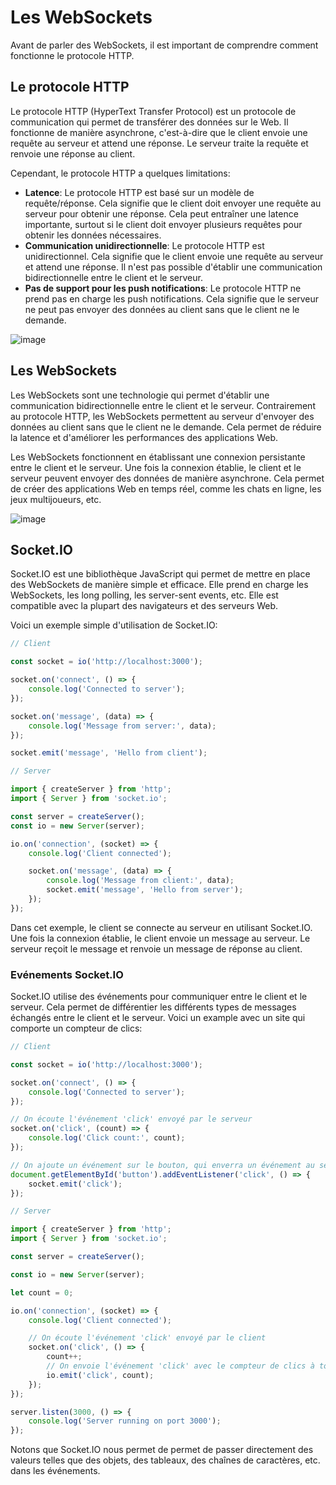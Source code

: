 # Les WebSockets

Avant de parler des WebSockets, il est important de comprendre comment fonctionne le protocole HTTP.

## Le protocole HTTP

Le protocole HTTP (HyperText Transfer Protocol) est un protocole de communication qui permet de transférer des données sur le Web. Il fonctionne de manière asynchrone, c'est-à-dire que le client envoie une requête au serveur et attend une réponse. Le serveur traite la requête et renvoie une réponse au client.

Cependant, le protocole HTTP a quelques limitations:

- **Latence**: Le protocole HTTP est basé sur un modèle de requête/réponse. Cela signifie que le client doit envoyer une requête au serveur pour obtenir une réponse. Cela peut entraîner une latence importante, surtout si le client doit envoyer plusieurs requêtes pour obtenir les données nécessaires.
- **Communication unidirectionnelle**: Le protocole HTTP est unidirectionnel. Cela signifie que le client envoie une requête au serveur et attend une réponse. Il n'est pas possible d'établir une communication bidirectionnelle entre le client et le serveur.
- **Pas de support pour les push notifications**: Le protocole HTTP ne prend pas en charge les push notifications. Cela signifie que le serveur ne peut pas envoyer des données au client sans que le client ne le demande.

![image](https://github.com/user-attachments/assets/72264368-7823-475d-a11a-36bb58fad32c)

## Les WebSockets

Les WebSockets sont une technologie qui permet d'établir une communication bidirectionnelle entre le client et le serveur. Contrairement au protocole HTTP, les WebSockets permettent au serveur d'envoyer des données au client sans que le client ne le demande. Cela permet de réduire la latence et d'améliorer les performances des applications Web.

Les WebSockets fonctionnent en établissant une connexion persistante entre le client et le serveur. Une fois la connexion établie, le client et le serveur peuvent envoyer des données de manière asynchrone. Cela permet de créer des applications Web en temps réel, comme les chats en ligne, les jeux multijoueurs, etc.

![image](https://github.com/user-attachments/assets/22f532c4-1529-41ee-b670-77a11d468e2a)

## Socket.IO

Socket.IO est une bibliothèque JavaScript qui permet de mettre en place des WebSockets de manière simple et efficace. Elle prend en charge les WebSockets, les long polling, les server-sent events, etc. Elle est compatible avec la plupart des navigateurs et des serveurs Web.

Voici un exemple simple d'utilisation de Socket.IO:

```javascript
// Client

const socket = io('http://localhost:3000');

socket.on('connect', () => {
	console.log('Connected to server');
});

socket.on('message', (data) => {
	console.log('Message from server:', data);
});

socket.emit('message', 'Hello from client');
```

```javascript
// Server

import { createServer } from 'http';
import { Server } from 'socket.io';

const server = createServer();
const io = new Server(server);

io.on('connection', (socket) => {
	console.log('Client connected');

	socket.on('message', (data) => {
		console.log('Message from client:', data);
		socket.emit('message', 'Hello from server');
	});
});
```

Dans cet exemple, le client se connecte au serveur en utilisant Socket.IO. Une fois la connexion établie, le client envoie un message au serveur. Le serveur reçoit le message et renvoie un message de réponse au client.


### Evénements Socket.IO

Socket.IO utilise des événements pour communiquer entre le client et le serveur. Cela permet de différentier les différents types de messages échangés entre le client et le serveur. Voici un example avec un site qui comporte un compteur de clics:

```javascript
// Client

const socket = io('http://localhost:3000');

socket.on('connect', () => {
	console.log('Connected to server');
});

// On écoute l'événement 'click' envoyé par le serveur
socket.on('click', (count) => {
	console.log('Click count:', count);
});

// On ajoute un événement sur le bouton, qui enverra un événement au serveur
document.getElementById('button').addEventListener('click', () => {
	socket.emit('click');
});
```

```javascript
// Server

import { createServer } from 'http';
import { Server } from 'socket.io';

const server = createServer();

const io = new Server(server);

let count = 0;

io.on('connection', (socket) => {
	console.log('Client connected');

	// On écoute l'événement 'click' envoyé par le client
	socket.on('click', () => {
		count++;
		// On envoie l'événement 'click' avec le compteur de clics à tous les clients connectés
		io.emit('click', count);
	});
});

server.listen(3000, () => {
	console.log('Server running on port 3000');
});
```

Notons que Socket.IO nous permet de permet de passer directement des valeurs telles que des objets, des tableaux, des chaînes de caractères, etc. dans les événements.

